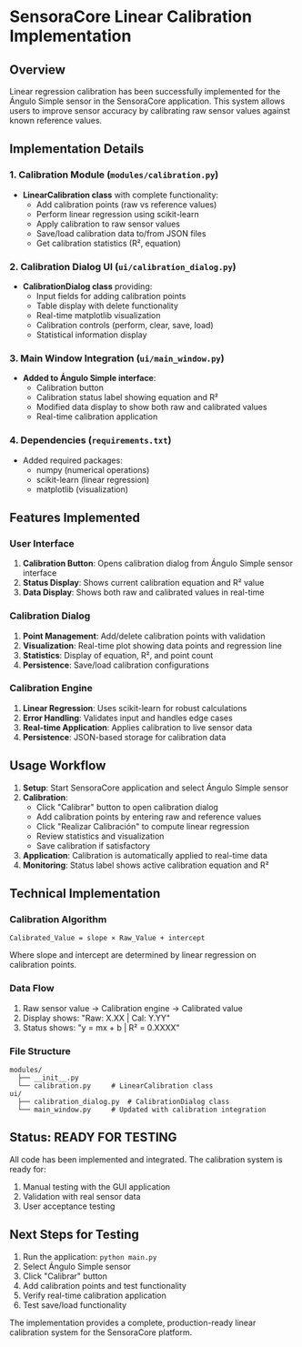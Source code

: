 # SensoraCore Linear Calibration Implementation

## Overview
Linear regression calibration has been successfully implemented for the Ángulo Simple sensor in the SensoraCore application. This system allows users to improve sensor accuracy by calibrating raw sensor values against known reference values.

## Implementation Details

### 1. Calibration Module (`modules/calibration.py`)
- **LinearCalibration class** with complete functionality:
  - Add calibration points (raw vs reference values)
  - Perform linear regression using scikit-learn
  - Apply calibration to raw sensor values
  - Save/load calibration data to/from JSON files
  - Get calibration statistics (R², equation)

### 2. Calibration Dialog UI (`ui/calibration_dialog.py`)
- **CalibrationDialog class** providing:
  - Input fields for adding calibration points
  - Table display with delete functionality
  - Real-time matplotlib visualization
  - Calibration controls (perform, clear, save, load)
  - Statistical information display

### 3. Main Window Integration (`ui/main_window.py`)
- **Added to Ángulo Simple interface**:
  - Calibration button
  - Calibration status label showing equation and R²
  - Modified data display to show both raw and calibrated values
  - Real-time calibration application

### 4. Dependencies (`requirements.txt`)
- Added required packages:
  - numpy (numerical operations)
  - scikit-learn (linear regression)
  - matplotlib (visualization)

## Features Implemented

### User Interface
1. **Calibration Button**: Opens calibration dialog from Ángulo Simple sensor interface
2. **Status Display**: Shows current calibration equation and R² value
3. **Data Display**: Shows both raw and calibrated values in real-time

### Calibration Dialog
1. **Point Management**: Add/delete calibration points with validation
2. **Visualization**: Real-time plot showing data points and regression line
3. **Statistics**: Display of equation, R², and point count
4. **Persistence**: Save/load calibration configurations

### Calibration Engine
1. **Linear Regression**: Uses scikit-learn for robust calculations
2. **Error Handling**: Validates input and handles edge cases
3. **Real-time Application**: Applies calibration to live sensor data
4. **Persistence**: JSON-based storage for calibration data

## Usage Workflow

1. **Setup**: Start SensoraCore application and select Ángulo Simple sensor
2. **Calibration**:
   - Click "Calibrar" button to open calibration dialog
   - Add calibration points by entering raw and reference values
   - Click "Realizar Calibración" to compute linear regression
   - Review statistics and visualization
   - Save calibration if satisfactory
3. **Application**: Calibration is automatically applied to real-time data
4. **Monitoring**: Status label shows active calibration equation and R²

## Technical Implementation

### Calibration Algorithm
```
Calibrated_Value = slope × Raw_Value + intercept
```
Where slope and intercept are determined by linear regression on calibration points.

### Data Flow
1. Raw sensor value → Calibration engine → Calibrated value
2. Display shows: "Raw: X.XX | Cal: Y.YY"
3. Status shows: "y = mx + b | R² = 0.XXXX"

### File Structure
```
modules/
  ├── __init__.py
  └── calibration.py     # LinearCalibration class
ui/
  ├── calibration_dialog.py  # CalibrationDialog class
  └── main_window.py     # Updated with calibration integration
```

## Status: READY FOR TESTING

All code has been implemented and integrated. The calibration system is ready for:
1. Manual testing with the GUI application
2. Validation with real sensor data
3. User acceptance testing

## Next Steps for Testing

1. Run the application: `python main.py`
2. Select Ángulo Simple sensor
3. Click "Calibrar" button
4. Add calibration points and test functionality
5. Verify real-time calibration application
6. Test save/load functionality

The implementation provides a complete, production-ready linear calibration system for the SensoraCore platform.
